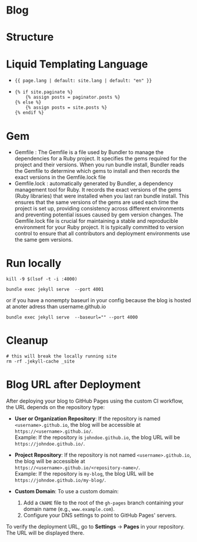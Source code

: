 # Blog

# Structure

# Liquid Templating Language
-   ```
    {{ page.lang | default: site.lang | default: "en" }}
    ```
-   ```
    {% if site.paginate %}
        {% assign posts = paginator.posts %}
    {% else %}
        {% assign posts = site.posts %}
    {% endif %}
    ```

# Gem
- Gemfile : The Gemfile is a file used by Bundler to manage the dependencies for a Ruby project. It specifies the gems required for the project and their versions. When you run bundle install, Bundler reads the Gemfile to determine which gems to install and then records the exact versions in the Gemfile.lock file
- Gemfile.lock : automatically generated by Bundler, a dependency management tool for Ruby. It records the exact versions of the gems (Ruby libraries) that were installed when you last ran bundle install. This ensures that the same versions of the gems are used each time the project is set up, providing consistency across different environments and preventing potential issues caused by gem version changes. The Gemfile.lock file is crucial for maintaining a stable and reproducible environment for your Ruby project. It is typically committed to version control to ensure that all contributors and deployment environments use the same gem versions.



# Run locally
```
kill -9 $(lsof -t -i :4000)
```

```
bundle exec jekyll serve  --port 4001
```

or if you have a nonempty baseurl in your config because the blog is hosted at anoter adress than username.github.io

```
bundle exec jekyll serve  --baseurl="" --port 4000

```

# Cleanup
```
# this will break the locally running site
rm -rf .jekyll-cache _site
```

# Blog URL after Deployment

After deploying your blog to GitHub Pages using the custom CI workflow, the URL depends on the repository type:

- **User or Organization Repository**: If the repository is named `<username>.github.io`, the blog will be accessible at `https://<username>.github.io/`.  
  Example: If the repository is `johndoe.github.io`, the blog URL will be `https://johndoe.github.io/`.

- **Project Repository**: If the repository is not named `<username>.github.io`, the blog will be accessible at `https://<username>.github.io/<repository-name>/`.  
  Example: If the repository is `my-blog`, the blog URL will be `https://johndoe.github.io/my-blog/`.

- **Custom Domain**: To use a custom domain:
  1. Add a `CNAME` file to the root of the `gh-pages` branch containing your domain name (e.g., `www.example.com`).
  2. Configure your DNS settings to point to GitHub Pages' servers.

To verify the deployment URL, go to **Settings** → **Pages** in your repository. The URL will be displayed there.
